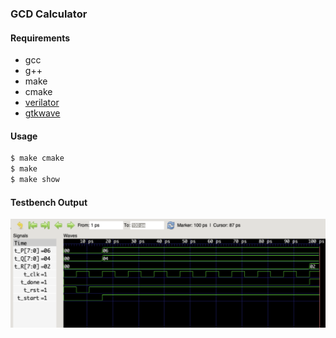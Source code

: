 ### GCD Calculator

#### Requirements
- gcc
- g++
- make
- cmake
- [verilator](https://www.veripool.org/verilator/)
- [gtkwave](https://gtkwave.sourceforge.net/)

#### Usage
```bash
$ make cmake
$ make
$ make show
```

#### Testbench Output

![gcd_verilog](https://raw.githubusercontent.com/rocky-utm/gcd-verilog/master/gcd_verilog.png)

